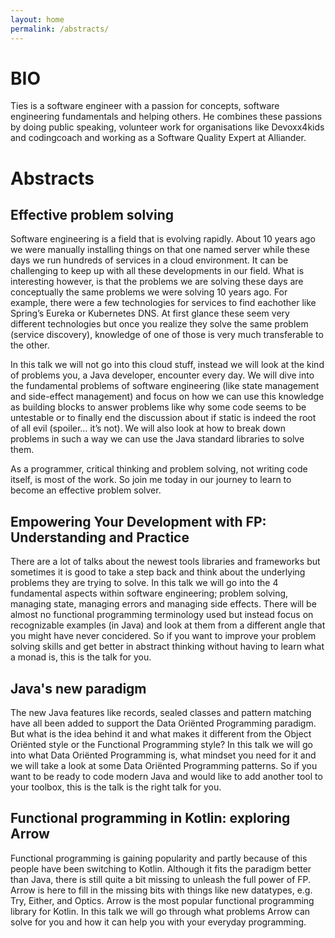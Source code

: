 ```yaml
---
layout: home
permalink: /abstracts/
---
```


# BIO

Ties is a software engineer with a passion for concepts, software engineering fundamentals and helping others.
He combines these passions by doing public speaking, volunteer work for organisations like Devoxx4kids and codingcoach and working as a Software Quality Expert at Alliander.

# Abstracts

## Effective problem solving

Software engineering is a field that is evolving rapidly. About 10 years ago we were manually installing things on that one named server while these days we run hundreds of services in a cloud environment.
It can be challenging to keep up with all these developments in our field.
What is interesting however, is that the problems we are solving these days are conceptually the same problems we were solving 10 years ago.
For example, there were a few technologies for services to find eachother like Spring’s Eureka or Kubernetes DNS. At first glance these seem very different technologies but once you realize they solve the same problem (service discovery), knowledge of one of those is very much transferable to the other.

In this talk we will not go into this cloud stuff, instead we will look at the kind of problems you, a Java developer, encounter every day.
We will dive into the fundamental problems of software engineering (like state management and side-effect management) and focus on how we can use this knowledge as building blocks to answer problems like why some code seems to be untestable or to finally end the discussion about if static is indeed the root of all evil (spoiler… it’s not). We will also look at how to break down problems in such a way we can use the Java standard libraries to solve them.

As a programmer, critical thinking and problem solving, not writing code itself, is most of the work.
So join me today in our journey to learn to become an effective problem solver.

## Empowering Your Development with FP: Understanding and Practice

There are a lot of talks about the newest tools libraries and frameworks but sometimes it is good to take a step back and think about the underlying problems they are trying to solve. In this talk we will go into the 4 fundamental aspects within software engineering; problem solving, managing state, managing errors and managing side effects. There will be almost no functional programming terminology used but instead focus on recognizable examples (in Java) and look at them from a different angle that you might have never concidered. So if you want to improve your problem solving skills and get better in abstract thinking without having to learn what a monad is, this is the talk for you.

## Java's new paradigm

The new Java features like records, sealed classes and pattern matching have all been added to support the Data Oriënted Programming paradigm.
But what is the idea behind it and what makes it different from the Object Oriënted style or the Functional Programming style?
In this talk we will go into what Data Oriënted Programming is, what mindset you need for it and we will take a look at some Data Oriënted Programming patterns.
So if you want to be ready to code modern Java and would like to add another tool to your toolbox, this is the talk is the right talk for you.

## Functional programming in Kotlin: exploring Arrow

Functional programming is gaining popularity and partly because of this people have been switching to Kotlin.
Although it fits the paradigm better than Java, there is still quite a bit missing to unleash the full power of FP.
Arrow is here to fill in the missing bits with things like new datatypes, e.g. Try, Either, and Optics. Arrow is the most popular functional programming library for Kotlin.
In this talk we will go through what problems Arrow can solve for you and how it can help you with your everyday programming.
